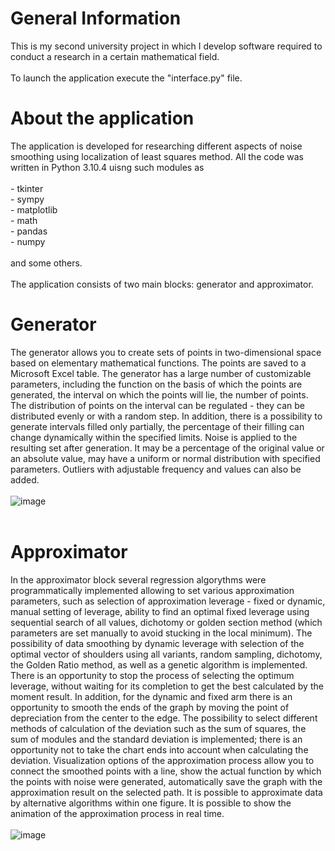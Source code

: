 # General Information
This is my second university project in which I develop software required to conduct a research in a certain mathematical field.<br /><br />
To launch the application execute the "interface.py" file.

# About the application
The application is developed for researching different aspects of noise smoothing using localization of least squares method. All the code was written in Python 3.10.4 uisng such modules as<br /><br /> - tkinter<br /> - sympy<br /> - matplotlib<br /> - math<br /> - pandas<br /> - numpy<br /><br /> and some others. <br /><br />
The application consists of two main blocks: generator and approximator.
# Generator
The generator allows you to create sets of points in two-dimensional space based on elementary mathematical functions. The points are saved to a Microsoft Excel table. The generator has a large number of customizable parameters, including the function on the basis of which the points are generated, the interval on which the points will lie, the number of points. The distribution of points on the interval can be regulated - they can be distributed evenly or with a random step. In addition, there is a possibility to generate intervals filled only partially, the percentage of their filling can change dynamically within the specified limits. Noise is applied to the resulting set after generation. It may be a percentage of the original value or an absolute value, may have a uniform or normal distribution with specified parameters. Outliers with adjustable frequency and values can also be added.
<br /><br />
![image](https://user-images.githubusercontent.com/35616551/236660425-429e42ee-faca-4527-84cf-8998a0ee4dfb.png)
<br /><br />
# Approximator
In the approximator block several regression algorythms were programmatically implemented allowing to set various approximation parameters, such as selection of approximation leverage - fixed or dynamic, manual setting of leverage, ability to find an optimal fixed leverage using sequential search of all values, dichotomy or golden section method (which parameters are set manually to avoid stucking in the local minimum). The possibility of data smoothing by dynamic leverage with selection of the optimal vector of shoulders using all variants, random sampling, dichotomy, the Golden Ratio method, as well as a genetic algorithm is implemented. There is an opportunity to stop the process of selecting the optimum leverage, without waiting for its completion to get the best calculated by the moment result. In addition, for the dynamic and fixed arm there is an opportunity to smooth the ends of the graph by moving the point of depreciation from the center to the edge. The possibility to select different methods of calculation of the deviation such as the sum of squares, the sum of modules and the standard deviation is implemented; there is an opportunity not to take the chart ends into account when calculating the deviation. Visualization options of the approximation process allow you to connect the smoothed points with a line, show the actual function by which the points with noise were generated, automatically save the graph with the approximation result on the selected path. It is possible to approximate data by alternative algorithms within one figure. It is possible to show the animation of the approximation process in real time.
<br /><br />
![image](https://user-images.githubusercontent.com/35616551/236660504-3ed13c88-c2d2-403d-8954-97b0b895569c.png)
<br /><br />
